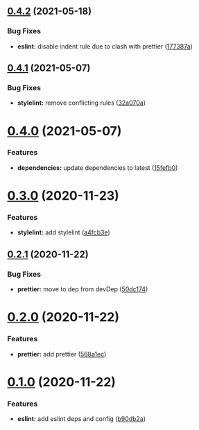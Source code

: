 ## [0.4.2](https://github.com/aesop/aesop-code-styles/compare/v0.4.1...v0.4.2) (2021-05-18)


### Bug Fixes

* **eslint:** disable indent rule due to clash with prettier ([177387a](https://github.com/aesop/aesop-code-styles/commit/177387abf21e2a54638a477868e0c2bb1adc97c8))

## [0.4.1](https://github.com/aesop/aesop-code-styles/compare/v0.4.0...v0.4.1) (2021-05-07)


### Bug Fixes

* **stylelint:** remove conflicting rules ([32a070a](https://github.com/aesop/aesop-code-styles/commit/32a070a1a8fbc42297dbaf1f2349614b9dd1db59))

# [0.4.0](https://github.com/aesop/aesop-code-styles/compare/v0.3.0...v0.4.0) (2021-05-07)


### Features

* **dependencies:** update dependencies to latest ([15fefb0](https://github.com/aesop/aesop-code-styles/commit/15fefb0e0c0741fa656da2239139e57fdab2836e))

# [0.3.0](https://github.com/aesop/aesop-code-styles/compare/v0.2.1...v0.3.0) (2020-11-23)


### Features

* **stylelint:** add stylelint ([a4fcb3e](https://github.com/aesop/aesop-code-styles/commit/a4fcb3e2f9d56559dfc72c8b0dadcc6827c7d907))

## [0.2.1](https://github.com/aesop/aesop-code-styles/compare/v0.2.0...v0.2.1) (2020-11-22)


### Bug Fixes

* **prettier:** move to dep from devDep ([50dc174](https://github.com/aesop/aesop-code-styles/commit/50dc17427f301241dc7112f4e71d0a1379b8066b))

# [0.2.0](https://github.com/aesop/aesop-code-styles/compare/v0.1.0...v0.2.0) (2020-11-22)


### Features

* **prettier:** add prettier ([568a1ec](https://github.com/aesop/aesop-code-styles/commit/568a1ec28411b60e2ee526ed3b0ba673f102e9c6))

# [0.1.0](https://github.com/aesop/aesop-code-styles/compare/v0.0.1...v0.1.0) (2020-11-22)


### Features

* **eslint:** add eslint deps and config ([b90db2a](https://github.com/aesop/aesop-code-styles/commit/b90db2ab6e7040e2766bc8a5179d088636af7d2b))
